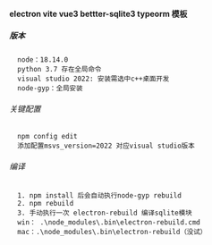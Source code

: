 #### electron vite vue3 bettter-sqlite3 typeorm 模板

##### 版本
      node：18.14.0
      python 3.7 存在全局命令
      visual studio 2022: 安装需选中c++桌面开发
      node-gyp：全局安装

###### 关键配置   
      npm config edit 
      添加配置msvs_version=2022 对应visual studio版本

###### 编译
      1. npm install 后会自动执行node-gyp rebuild
      2. npm rebuild
      3. 手动执行一次 electron-rebuild 编译sqlite模块
      win： .\node_modules\.bin\electron-rebuild.cmd 
      mac：.\node_modules\.bin\electron-rebuild（没试）




